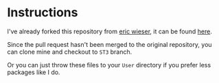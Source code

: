 # Instructions

I've already forked this repository from [eric wieser](https://github.com/eric-wieser/build-with-input), it can be found [here](https://github.com/liberize/build-with-input).

Since the pull request hasn't been merged to the original repository, you can clone mine and checkout to `ST3` branch.

Or you can just throw these files to your `User` directory if you prefer less packages like I do.
